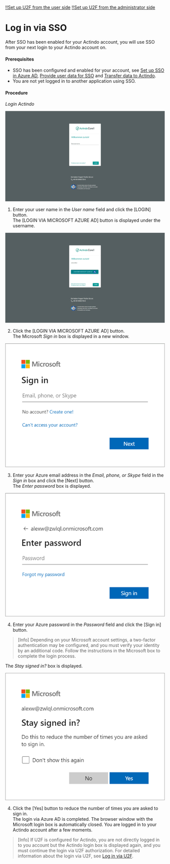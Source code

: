 [!!Set up U2F from the user side](../../MFA/Integration/01_UserSetupActindo.md)
[!!Set up U2F from the administrator side](../../MFA/Integration/02_AdminSetupActindo.md)


# Log in via SSO

After SSO has been enabled for your Actindo account, you will use SSO from your next login to your Actindo account on.

#### Prerequisites

- SSO has been configured and enabled for your account, see [Set up SSO in Azure AD](../../SSO/Integration/01_AzureADSetup.md), [Provide user data for SSO](../../SSO/Integration/02_ProvideUserData.md) and [Transfer data to Actindo](../../SSO/Integration/03_TransferData.md).
- You are not yet logged in to another application using SSO.

#### Procedure

*Login Actindo*

![Login user name](../../../Assets/Screenshots/Core1Platform/LoginUsername.png "[Login user name]")

1. Enter your user name in the *User name* field and click the [LOGIN] button.   
  The [LOGIN VIA MICROSOFT AZURE AD] button is displayed under the username.

  ![Login SSO](../../../Assets/Screenshots/Core1Platform/LoginSSO.png "[Login SSO]")

2. Click the [LOGIN VIA MICROSOFT AZURE AD] button.   
  The Microsoft *Sign in* box is displayed in a new window.

  ![Sign in](../../../Assets/Screenshots/Core1Platform/Microsoft/SignIn.png "[Sign in]")

3. Enter your Azure email address in the *Email, phone, or Skype* field in the *Sign in* box and click the [Next] button.   
  The *Enter password* box is displayed.

  ![Enter password](../../../Assets/Screenshots/Core1Platform/Microsoft/EnterPassword.png "[Enter password]")

4. Enter your Azure password in the *Password* field and click the [Sign in] button.    

  > [Info] Depending on your Microsoft account settings, a two-factor authentication may be configured, and you must verify your identity by an additional code. Follow the instructions in the Microsoft box to complete the login process.

  The *Stay signed in?* box is displayed.

  ![Stay signed in](../../../Assets/Screenshots/Core1Platform/Microsoft/StaySignedIn.png "[Stay signed in]")

4. Click the [Yes] button to reduce the number of times you are asked to sign in.   
  The login via Azure AD is completed. The browser window with the Microsoft login box is automatically closed. You are logged in to your Actindo account after a few moments.

> [Info] If U2F is configured for Actindo, you are not directly logged in to you account but the Actindo login box is displayed again, and you must continue the login via U2F authorization. For detailed information about the login via U2F, see [Log in via U2F](../../MFA/Operation/01_U2FLogin.md).
